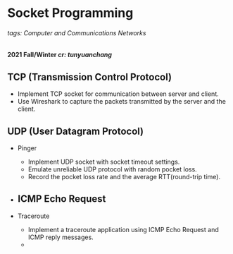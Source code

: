 # Socket Programming
###### tags: Computer and Communications Networks
#### **2021 Fall/Winter**  *cr: tunyuanchang*

## TCP (Transmission Control Protocol)
* Implement TCP socket for communication between server and client. 
* Use Wireshark to capture the packets transmitted by the server and the client.

## UDP (User Datagram Protocol)
* Pinger
    - Implement UDP socket with socket timeout settings.
    - Emulate unreliable UDP protocol with random pocket loss.
    - Record the pocket loss rate and the average RTT(round-trip time).

* ICMP Echo Request
    - 
    
* Traceroute
    - Implement a traceroute application using ICMP Echo Request and ICMP reply messages.
    - 

